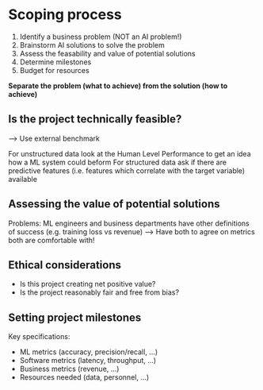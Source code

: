 # Scoping process

1. Identify a business problem (NOT an AI problem!)
2. Brainstorm AI solutions to solve the problem
3. Assess the feasability and value of potential solutions
4. Determine milestones
5. Budget for resources

**Separate the problem (what to achieve) from the solution (how to achieve)**


## Is the project technically feasible?
--> Use external benchmark

For unstructured data look at the Human Level Performance to get an idea how a ML system could beform
For structured data ask if there are predictive features (i.e. features which correlate with the target variable) available

## Assessing the value of potential solutions
Problems: ML engineers and business departments have other definitions of success (e.g. training loss vs revenue)
--> Have both to agree on metrics both are comfortable with!

## Ethical considerations
* Is this project creating net positive value?
* Is the project reasonably fair and free from bias?

## Setting project milestones
Key specifications:
* ML metrics (accuracy, precision/recall, ...)
* Software metrics (latency, throughput, ...)
* Business metrics (revenue, ...)
* Resources needed (data, personnel, ...)
